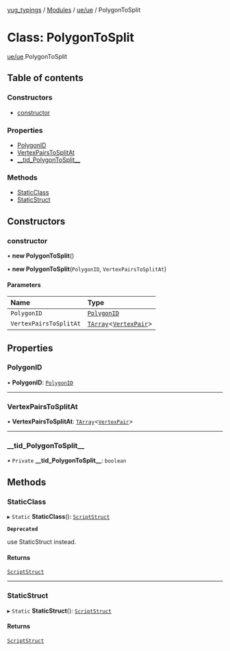 [yug_typings](../README.md) / [Modules](../modules.md) / [ue/ue](../modules/ue_ue.md) / PolygonToSplit

# Class: PolygonToSplit

[ue/ue](../modules/ue_ue.md).PolygonToSplit

## Table of contents

### Constructors

- [constructor](ue_ue.PolygonToSplit.md#constructor)

### Properties

- [PolygonID](ue_ue.PolygonToSplit.md#polygonid)
- [VertexPairsToSplitAt](ue_ue.PolygonToSplit.md#vertexpairstosplitat)
- [\_\_tid\_PolygonToSplit\_\_](ue_ue.PolygonToSplit.md#__tid_polygontosplit__)

### Methods

- [StaticClass](ue_ue.PolygonToSplit.md#staticclass)
- [StaticStruct](ue_ue.PolygonToSplit.md#staticstruct)

## Constructors

### constructor

• **new PolygonToSplit**()

• **new PolygonToSplit**(`PolygonID`, `VertexPairsToSplitAt`)

#### Parameters

| Name | Type |
| :------ | :------ |
| `PolygonID` | [`PolygonID`](ue_ue.PolygonID.md) |
| `VertexPairsToSplitAt` | [`TArray`](../interfaces/ue_puerts.TArray.md)<[`VertexPair`](ue_ue.VertexPair.md)\> |

## Properties

### PolygonID

• **PolygonID**: [`PolygonID`](ue_ue.PolygonID.md)

___

### VertexPairsToSplitAt

• **VertexPairsToSplitAt**: [`TArray`](../interfaces/ue_puerts.TArray.md)<[`VertexPair`](ue_ue.VertexPair.md)\>

___

### \_\_tid\_PolygonToSplit\_\_

• `Private` **\_\_tid\_PolygonToSplit\_\_**: `boolean`

## Methods

### StaticClass

▸ `Static` **StaticClass**(): [`ScriptStruct`](ue_ue.ScriptStruct.md)

**`Deprecated`**

use StaticStruct instead.

#### Returns

[`ScriptStruct`](ue_ue.ScriptStruct.md)

___

### StaticStruct

▸ `Static` **StaticStruct**(): [`ScriptStruct`](ue_ue.ScriptStruct.md)

#### Returns

[`ScriptStruct`](ue_ue.ScriptStruct.md)
